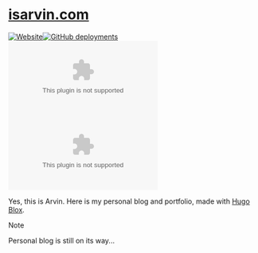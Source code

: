 # [isarvin.com](https://isarvin.com)

[![Website](https://img.shields.io/website?label=isarvin.com&url=https%3A%2F%2Fisarvin.com)](https://isarvin.com/)[![GitHub deployments](https://img.shields.io/github/deployments/ArvinZJC/isarvin.com/production?label=Vercel&logo=vercel)](https://isarvin.com)![GitHub commit activity](https://img.shields.io/github/commit-activity/m/ArvinZJC/isarvin.com)
[![GitHub](https://img.shields.io/github/license/ArvinZJC/isarvin.com)](./LICENCE)

Yes, this is Arvin. Here is my personal blog and portfolio, made with [Hugo Blox](https://hugoblox.com/).

> [!NOTE]
>
> Personal blog is still on its way...
